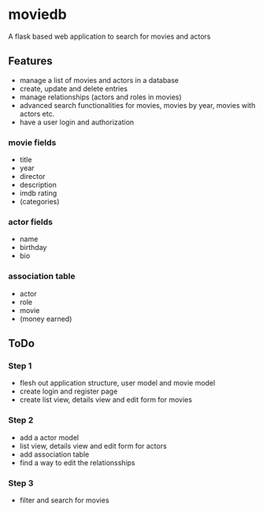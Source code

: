# moviedb
A flask based web application to search for movies and actors

## Features
- manage a list of movies and actors in a database
- create, update and delete entries
- manage relationships (actors and roles in movies)
- advanced search functionalities for movies, movies by year, movies with actors etc.
- have a user login and authorization

### movie fields
- title
- year
- director
- description
- imdb rating
- (categories)

### actor fields
- name
- birthday
- bio

### association table
- actor
- role
- movie
- (money earned)

## ToDo
### Step 1
- flesh out application structure, user model and movie model
- create login and register page
- create list view, details view and edit form for movies

### Step 2
- add a actor model
- list view, details view and edit form for actors
- add association table
- find a way to edit the relationsships

### Step 3
- filter and search for movies
